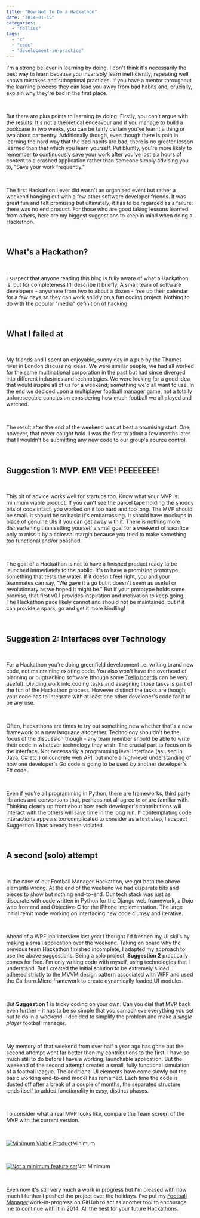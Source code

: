 ```yaml
---
title: "How Not To Do a Hackathon"
date: "2014-01-15"
categories: 
  - "follies"
tags: 
  - "c"
  - "code"
  - "development-in-practice"
---
```


I'm a strong believer in learning by doing. I don't think it's necessarily the best way to learn because you invariably learn inefficiently, repeating well known mistakes and suboptimal practices. If you have a mentor throughout the learning process they can lead you away from bad habits and, crucially, explain why they're bad in the first place.

 

But there are plus points to learning by doing. Firstly, you can't argue with the results. It's not a theoretical endeavour and if you manage to build a bookcase in two weeks, you can be fairly certain you've learnt a thing or two about carpentry. Additionally though, even though there is pain in learning the hard way that the bad habits are bad, there is no greater lesson learned than that which you learn yourself. Put bluntly, you're more likely to remember to continuously save your work after you've lost six hours of content to a crashed application rather than someone simply advising you to, "Save your work frequently."

 

The first Hackathon I ever did wasn't an organised event but rather a weekend hanging out with a few other software developer friends. It was great fun and felt promising but ultimately, it has to be regarded as a failure: there was no end product. For those who are good taking lessons learned from others, here are my biggest suggestions to keep in mind when doing a Hackathon.

 

## What's a Hackathon?

 

I suspect that anyone reading this blog is fully aware of what a Hackathon is, but for completeness I'll describe it briefly. A small team of software developers - anywhere from two to about a dozen - free up their calendar for a few days so they can work solidly on a fun coding project. Nothing to do with the popular "media" [definition of hacking](http://www.paulgraham.com/gba.html "Definition of Hacking").

 

## What I failed at

 

My friends and I spent an enjoyable, sunny day in a pub by the Thames river in London discussing ideas. We were similar people, we had all worked for the same multinational corporation in the past but had since diverged into different industries and technologies. We were looking for a good idea that would inspire all of us for a weekend; something we'd all want to use. In the end we decided upon a multiplayer football manager game, not a totally unforeseeable conclusion considering how much football we all played and watched.

 

The result after the end of the weekend was at best a promising start. One, however, that never caught hold. I was the first to admit a few months later that I wouldn't be submitting any new code to our group's source control.

 

## Suggestion 1: MVP. EM! VEE! PEEEEEEE!

 

This bit of advice works well for startups too. Know what your MVP is: minimum viable product. If you can't see the parcel tape holding the shoddy bits of code intact, you worked on it too hard and too long. The MVP should be small. It should be so basic it's embarrassing. It should have mockups in place of genuine UIs if you can get away with it. There is nothing more disheartening than setting yourself a small goal for a weekend of sacrifice only to miss it by a colossal margin because you tried to make something too functional and/or polished.

 

The goal of a Hackathon is not to have a finished product ready to be launched immediately to the public. It's to have a promising prototype, something that tests the water. If it doesn't feel right, you and your teammates can say, "We gave it a go but it doesn't seem as useful or revolutionary as we hoped it might be." But if your prototype holds some promise, that first v0.1 provides inspiration and motivation to keep going. The Hackathon pace likely cannot and should not be maintained, but if it can provide a spark, go and get it more kindling!

 

## Suggestion 2: Interfaces over Technology

 

For a Hackathon you're doing greenfield development i.e. writing brand new code, not maintaining existing code. You also won't have the overhead of planning or bugtracking software (though some [Trello boards](https://trello.com/ "Trello") can be very useful). Dividing work into coding tasks and assigning those tasks is part of the fun of the Hackathon process. However distinct the tasks are though, your code has to integrate with at least one other developer's code for it to be any use.

 

Often, Hackathons are times to try out something new whether that's a new framework or a new language altogether. Technology shouldn't be the focus of the discussion though - any team member should be able to write their code in whatever technology they wish. The crucial part to focus on is the interface. Not necessarily a programming level interface (as used in Java, C# etc.) or concrete web API, but more a high-level understanding of how one developer's Go code is going to be used by another developer's F# code.

 

Even if you're all programming in Python, there are frameworks, third party libraries and conventions that, perhaps not all agree to or are familiar with. Thinking clearly up front about how each developer's contributions will interact with the others will save time in the long run. If contemplating code interactions appears too complicated to consider as a first step, I suspect Suggestion 1 has already been violated.

 

## A second (solo) attempt

 

In the case of our Football Manager Hackathon, we got both the above elements wrong. At the end of the weekend we had disparate bits and pieces to show but nothing end-to-end. Our tech stack was just as disparate with code written in Python for the Django web framework, a Dojo web frontend and Objective-C for the iPhone implementation. The large initial remit made working on interfacing new code clumsy and iterative.

 

Ahead of a WPF job interview last year I thought I'd freshen my UI skills by making a small application over the weekend. Taking on board why the previous team Hackathon finished incomplete, I adapted my approach to use the above suggestions. Being a solo project, **Suggestion 2** practically comes for free. I'm only writing code with myself, using technologies that I understand. But I created the initial solution to be extremely siloed. I adhered strictly to the MVVM design pattern associated with WPF and used the Caliburn.Micro framework to create dynamically loaded UI modules.

 

But **Suggestion 1** is tricky coding on your own. Can you dial that MVP back even further - it has to be so simple that you can achieve everything you set out to do in a weekend. I decided to simplify the problem and make a _single player_ football manager.

 

My memory of that weekend from over half a year ago has gone but the second attempt went far better than my contributions to the first. I have so much still to do before I have a working, launchable application. But the weekend of the second attempt created a small, fully functional simulation of a football league. The additional UI elements have come slowly but the basic working end-to-end model has remained. Each time the code is dusted off after a break of a couple of months, the separated structure lends itself to added functionality in easy, distinct phases.

 

To consider what a real MVP looks like, compare the Team screen of the MVP with the current version.

 

[![Minimum Viable Product](/images/MVP.png)](http://lifebeyondfife.com/wp-content/uploads/2014/01/MVP.png)Minimum

 

[![Not a minimum feature set](/images/WorkInProgress.png)](http://lifebeyondfife.com/wp-content/uploads/2014/01/WorkInProgress.png)Not Minimum

 

Even now it's still very much a work in progress but I'm pleased with how much I further I pushed the project over the holidays. I've put my [Football Manager](http://github.com/lifebeyondfife/Cm93 "Cm93 in GitHub") work-in-progress on GitHub to act as another tool to encourage me to continue with it in 2014. All the best for your future Hackathons.
